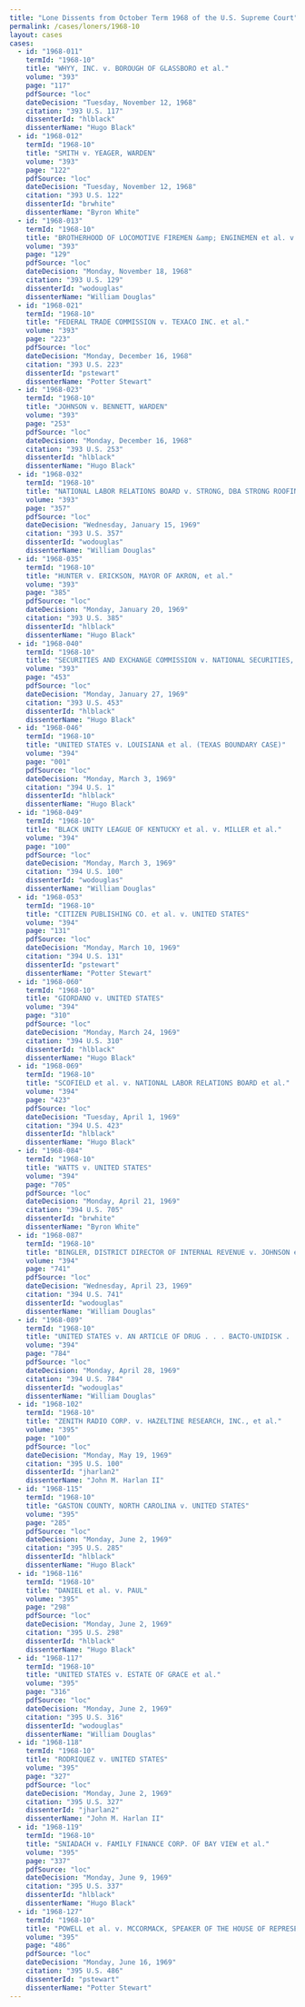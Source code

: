 ```yaml
---
title: "Lone Dissents from October Term 1968 of the U.S. Supreme Court"
permalink: /cases/loners/1968-10
layout: cases
cases:
  - id: "1968-011"
    termId: "1968-10"
    title: "WHYY, INC. v. BOROUGH OF GLASSBORO et al."
    volume: "393"
    page: "117"
    pdfSource: "loc"
    dateDecision: "Tuesday, November 12, 1968"
    citation: "393 U.S. 117"
    dissenterId: "hlblack"
    dissenterName: "Hugo Black"
  - id: "1968-012"
    termId: "1968-10"
    title: "SMITH v. YEAGER, WARDEN"
    volume: "393"
    page: "122"
    pdfSource: "loc"
    dateDecision: "Tuesday, November 12, 1968"
    citation: "393 U.S. 122"
    dissenterId: "brwhite"
    dissenterName: "Byron White"
  - id: "1968-013"
    termId: "1968-10"
    title: "BROTHERHOOD OF LOCOMOTIVE FIREMEN &amp; ENGINEMEN et al. v. CHICAGO, ROCK ISLAND &amp; PACIFIC RAILROAD CO. et al."
    volume: "393"
    page: "129"
    pdfSource: "loc"
    dateDecision: "Monday, November 18, 1968"
    citation: "393 U.S. 129"
    dissenterId: "wodouglas"
    dissenterName: "William Douglas"
  - id: "1968-021"
    termId: "1968-10"
    title: "FEDERAL TRADE COMMISSION v. TEXACO INC. et al."
    volume: "393"
    page: "223"
    pdfSource: "loc"
    dateDecision: "Monday, December 16, 1968"
    citation: "393 U.S. 223"
    dissenterId: "pstewart"
    dissenterName: "Potter Stewart"
  - id: "1968-023"
    termId: "1968-10"
    title: "JOHNSON v. BENNETT, WARDEN"
    volume: "393"
    page: "253"
    pdfSource: "loc"
    dateDecision: "Monday, December 16, 1968"
    citation: "393 U.S. 253"
    dissenterId: "hlblack"
    dissenterName: "Hugo Black"
  - id: "1968-032"
    termId: "1968-10"
    title: "NATIONAL LABOR RELATIONS BOARD v. STRONG, DBA STRONG ROOFING &amp; INSULATING CO."
    volume: "393"
    page: "357"
    pdfSource: "loc"
    dateDecision: "Wednesday, January 15, 1969"
    citation: "393 U.S. 357"
    dissenterId: "wodouglas"
    dissenterName: "William Douglas"
  - id: "1968-035"
    termId: "1968-10"
    title: "HUNTER v. ERICKSON, MAYOR OF AKRON, et al."
    volume: "393"
    page: "385"
    pdfSource: "loc"
    dateDecision: "Monday, January 20, 1969"
    citation: "393 U.S. 385"
    dissenterId: "hlblack"
    dissenterName: "Hugo Black"
  - id: "1968-040"
    termId: "1968-10"
    title: "SECURITIES AND EXCHANGE COMMISSION v. NATIONAL SECURITIES, INC., et al."
    volume: "393"
    page: "453"
    pdfSource: "loc"
    dateDecision: "Monday, January 27, 1969"
    citation: "393 U.S. 453"
    dissenterId: "hlblack"
    dissenterName: "Hugo Black"
  - id: "1968-046"
    termId: "1968-10"
    title: "UNITED STATES v. LOUISIANA et al. (TEXAS BOUNDARY CASE)"
    volume: "394"
    page: "001"
    pdfSource: "loc"
    dateDecision: "Monday, March 3, 1969"
    citation: "394 U.S. 1"
    dissenterId: "hlblack"
    dissenterName: "Hugo Black"
  - id: "1968-049"
    termId: "1968-10"
    title: "BLACK UNITY LEAGUE OF KENTUCKY et al. v. MILLER et al."
    volume: "394"
    page: "100"
    pdfSource: "loc"
    dateDecision: "Monday, March 3, 1969"
    citation: "394 U.S. 100"
    dissenterId: "wodouglas"
    dissenterName: "William Douglas"
  - id: "1968-053"
    termId: "1968-10"
    title: "CITIZEN PUBLISHING CO. et al. v. UNITED STATES"
    volume: "394"
    page: "131"
    pdfSource: "loc"
    dateDecision: "Monday, March 10, 1969"
    citation: "394 U.S. 131"
    dissenterId: "pstewart"
    dissenterName: "Potter Stewart"
  - id: "1968-060"
    termId: "1968-10"
    title: "GIORDANO v. UNITED STATES"
    volume: "394"
    page: "310"
    pdfSource: "loc"
    dateDecision: "Monday, March 24, 1969"
    citation: "394 U.S. 310"
    dissenterId: "hlblack"
    dissenterName: "Hugo Black"
  - id: "1968-069"
    termId: "1968-10"
    title: "SCOFIELD et al. v. NATIONAL LABOR RELATIONS BOARD et al."
    volume: "394"
    page: "423"
    pdfSource: "loc"
    dateDecision: "Tuesday, April 1, 1969"
    citation: "394 U.S. 423"
    dissenterId: "hlblack"
    dissenterName: "Hugo Black"
  - id: "1968-084"
    termId: "1968-10"
    title: "WATTS v. UNITED STATES"
    volume: "394"
    page: "705"
    pdfSource: "loc"
    dateDecision: "Monday, April 21, 1969"
    citation: "394 U.S. 705"
    dissenterId: "brwhite"
    dissenterName: "Byron White"
  - id: "1968-087"
    termId: "1968-10"
    title: "BINGLER, DISTRICT DIRECTOR OF INTERNAL REVENUE v. JOHNSON et al."
    volume: "394"
    page: "741"
    pdfSource: "loc"
    dateDecision: "Wednesday, April 23, 1969"
    citation: "394 U.S. 741"
    dissenterId: "wodouglas"
    dissenterName: "William Douglas"
  - id: "1968-089"
    termId: "1968-10"
    title: "UNITED STATES v. AN ARTICLE OF DRUG . . . BACTO-UNIDISK . . . ."
    volume: "394"
    page: "784"
    pdfSource: "loc"
    dateDecision: "Monday, April 28, 1969"
    citation: "394 U.S. 784"
    dissenterId: "wodouglas"
    dissenterName: "William Douglas"
  - id: "1968-102"
    termId: "1968-10"
    title: "ZENITH RADIO CORP. v. HAZELTINE RESEARCH, INC., et al."
    volume: "395"
    page: "100"
    pdfSource: "loc"
    dateDecision: "Monday, May 19, 1969"
    citation: "395 U.S. 100"
    dissenterId: "jharlan2"
    dissenterName: "John M. Harlan II"
  - id: "1968-115"
    termId: "1968-10"
    title: "GASTON COUNTY, NORTH CAROLINA v. UNITED STATES"
    volume: "395"
    page: "285"
    pdfSource: "loc"
    dateDecision: "Monday, June 2, 1969"
    citation: "395 U.S. 285"
    dissenterId: "hlblack"
    dissenterName: "Hugo Black"
  - id: "1968-116"
    termId: "1968-10"
    title: "DANIEL et al. v. PAUL"
    volume: "395"
    page: "298"
    pdfSource: "loc"
    dateDecision: "Monday, June 2, 1969"
    citation: "395 U.S. 298"
    dissenterId: "hlblack"
    dissenterName: "Hugo Black"
  - id: "1968-117"
    termId: "1968-10"
    title: "UNITED STATES v. ESTATE OF GRACE et al."
    volume: "395"
    page: "316"
    pdfSource: "loc"
    dateDecision: "Monday, June 2, 1969"
    citation: "395 U.S. 316"
    dissenterId: "wodouglas"
    dissenterName: "William Douglas"
  - id: "1968-118"
    termId: "1968-10"
    title: "RODRIQUEZ v. UNITED STATES"
    volume: "395"
    page: "327"
    pdfSource: "loc"
    dateDecision: "Monday, June 2, 1969"
    citation: "395 U.S. 327"
    dissenterId: "jharlan2"
    dissenterName: "John M. Harlan II"
  - id: "1968-119"
    termId: "1968-10"
    title: "SNIADACH v. FAMILY FINANCE CORP. OF BAY VIEW et al."
    volume: "395"
    page: "337"
    pdfSource: "loc"
    dateDecision: "Monday, June 9, 1969"
    citation: "395 U.S. 337"
    dissenterId: "hlblack"
    dissenterName: "Hugo Black"
  - id: "1968-127"
    termId: "1968-10"
    title: "POWELL et al. v. MCCORMACK, SPEAKER OF THE HOUSE OF REPRESENTATIVES, et al."
    volume: "395"
    page: "486"
    pdfSource: "loc"
    dateDecision: "Monday, June 16, 1969"
    citation: "395 U.S. 486"
    dissenterId: "pstewart"
    dissenterName: "Potter Stewart"
---
```


